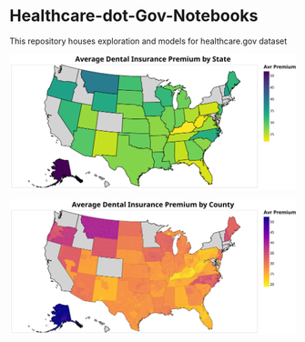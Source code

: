 # Healthcare-dot-Gov-Notebooks
This repository houses exploration and models for healthcare.gov dataset



![Average Dental Insurance Premiums by State](https://github.com/hjhuney/Healthcare-dot-Gov-Notebooks/blob/master/Images/dental_map001.svg)


![Average Dental Insurance Premiums by County](https://github.com/hjhuney/Healthcare-dot-Gov-Notebooks/blob/master/Images/dental_map002.svg)
